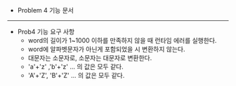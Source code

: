 - Problem 4 기능 문서
---

- Prob4 기능 요구 사항
    - word의 길이가 1~1000 이하를 만족하지 않을 때 런타임 에러를 실행한다.
    - word에 알파벳문자가 아닌게 포함되었을 시 변환하지 않는다.
    - 대문자는 소문자로, 소문자는 대문자로 변환한다.
    - 'a'+'z' ,'b'+'z' ... 의 값은 모두 같다.
    - 'A'+'Z', 'B'+'Z' ... 의 값은 모두 같다.
